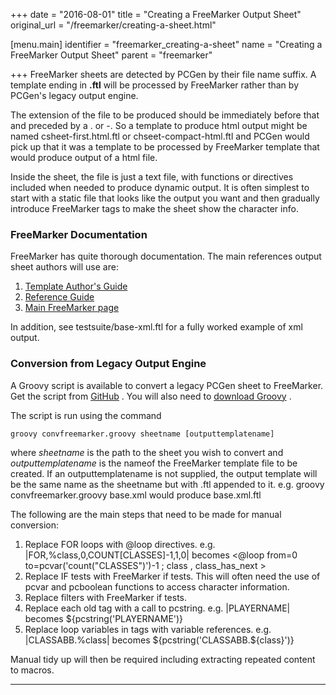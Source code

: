 +++
date = "2016-08-01"
title = "Creating a FreeMarker Output Sheet"
original_url = "/freemarker/creating-a-sheet.html"

[menu.main]
    identifier = "freemarker_creating-a-sheet"
    name = "Creating a FreeMarker Output Sheet"
    parent = "freemarker"
    
+++
FreeMarker sheets are detected by PCGen by their file name suffix. A
template ending in **.ftl** will be processed by FreeMarker rather than
by PCGen's legacy output engine.

The extension of the file to be produced should be immediately before
that and preceded by a . or -. So a template to produce html output
might be named csheet-first.html.ftl or chseet-compact-html.ftl and
PCGen would pick up that it was a template to be processed by FreeMarker
template that would produce output of a html file.

Inside the sheet, the file is just a text file, with functions or
directives included when needed to produce dynamic output. It is often
simplest to start with a static file that looks like the output you want
and then gradually introduce FreeMarker tags to make the sheet show the
character info.

### FreeMarker Documentation

FreeMarker has quite thorough documentation. The main references output
sheet authors will use are:

1.  [Template Author's Guide](http://freemarker.org/docs/dgui.html)
2.  [Reference Guide](http://freemarker.org/docs/ref.html)
3.  [Main FreeMarker page](http://freemarker.org/)

In addition, see testsuite/base-xml.ftl for a fully worked example of
xml output.

### Conversion from Legacy Output Engine

A Groovy script is available to convert a legacy PCGen sheet to
FreeMarker. Get the script from
[GitHub](https://raw.githubusercontent.com/PCGen/pcgen/master/code/convfreemarker.groovy)
. You will also need to [download Groovy](http://groovy.codehaus.org/) .

The script is run using the command

    groovy convfreemarker.groovy sheetname [outputtemplatename]

where *sheetname* is the path to the sheet you wish to convert and
*outputtemplatename* is the nameof the FreeMarker template file to be
created. If an outputtemplatename is not supplied, the output template
will be the same name as the sheetname but with .ftl appended to it.
e.g. groovy convfreemarker.groovy base.xml would produce base.xml.ftl

The following are the main steps that need to be made for manual
conversion:

1.  Replace FOR loops with @loop directives. e.g.
    |FOR,%class,0,COUNT\[CLASSES\]-1,1,0| becomes &lt;@loop from=0
    to=pcvar('count("CLASSES")')-1 ; class , class\_has\_next &gt;
2.  Replace IF tests with FreeMarker if tests. This will often need the
    use of pcvar and pcboolean functions to access
    character information.
3.  Replace filters with FreeMarker if tests.
4.  Replace each old tag with a call to pcstring. e.g. |PLAYERNAME|
    becomes \${pcstring('PLAYERNAME')}
5.  Replace loop variables in tags with variable references. e.g.
    |CLASSABB.%class| becomes \${pcstring('CLASSABB.\${class}')}

Manual tidy up will then be required including extracting repeated
content to macros.

------------------------------------------------------------------------



